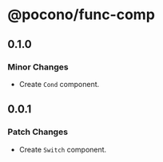 # @pocono/func-comp

## 0.1.0

### Minor Changes

-   Create `Cond` component.

## 0.0.1

### Patch Changes

-   Create `Switch` component.
